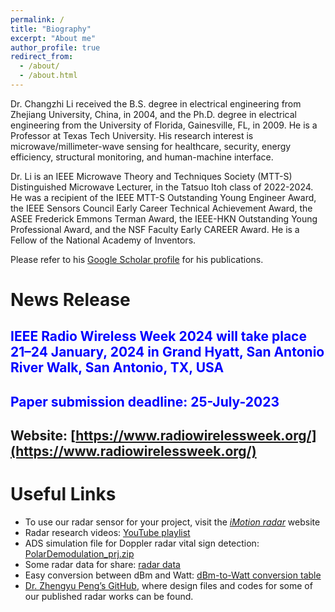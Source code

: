 ```yaml
---
permalink: /
title: "Biography"
excerpt: "About me"
author_profile: true
redirect_from: 
  - /about/
  - /about.html
---
```


Dr. Changzhi Li received the B.S. degree in electrical engineering from Zhejiang University, China, in 2004, and the Ph.D. degree in electrical engineering from the University of Florida, Gainesville, FL, in 2009. He is a Professor at Texas Tech University. His research interest is microwave/millimeter-wave sensing for healthcare, security, energy efficiency, structural monitoring, and human-machine interface.

Dr. Li is an IEEE Microwave Theory and Techniques Society (MTT-S) Distinguished Microwave Lecturer, in the Tatsuo Itoh class of 2022-2024. He was a recipient of the IEEE MTT-S Outstanding Young Engineer Award, the IEEE Sensors Council Early Career Technical Achievement Award, the ASEE Frederick Emmons Terman Award, the IEEE-HKN Outstanding Young Professional Award, and the NSF Faculty Early CAREER Award. He is a Fellow of the National Academy of Inventors.

Please refer to his [Google Scholar profile](http://scholar.google.com/citations?user=Hx6pVv4AAAAJ&hl=en) for his publications.


# News Release

## <span style="color:blue" >IEEE Radio Wireless Week 2024 will take place 21–24 January, 2024 in Grand Hyatt, San Antonio River Walk, San Antonio, TX, USA
## <span style="color:blue" >Paper submission deadline: 25-July-2023
## Website: [https://www.radiowirelessweek.org/](https://www.radiowirelessweek.org/)


# Useful Links

- To use our radar sensor for your project, visit the *[iMotion radar](https://sites.google.com/site/imotionradar/home)* website
- Radar research videos: [YouTube playlist](https://www.youtube.com/playlist?list=PL8pR23L-R7oVtj-XsV4Y7dmyFIFfGFw3y) 
- ADS simulation file for Doppler radar vital sign detection: [PolarDemodulation_prj.zip](http://www.webpages.ttu.edu/chali/PolarDemodulation_prj.zip)
- Some radar data for share: [radar data](https://sites.google.com/site/clilabsite/radar-projects/data-share)
- Easy conversion between dBm and Watt: [dBm-to-Watt conversion table](http://www.minicircuits.com/pages/pdfs/dg03-110.pdf)
- [Dr. Zhengyu Peng’s GitHub](https://github.com/rookiepeng?tab=repositories), where design files and codes for some of our published radar works can be found.
